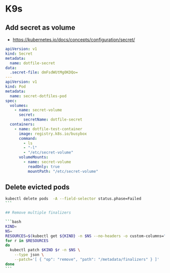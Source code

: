 # K9s

## Add secret as volume

* https://kubernetes.io/docs/concepts/configuration/secret/

```yaml
apiVersion: v1
kind: Secret
metadata:
  name: dotfile-secret
data:
  .secret-file: dmFsdWUtMg0KDQo=
---
apiVersion: v1
kind: Pod
metadata:
  name: secret-dotfiles-pod
spec:
  volumes:
    - name: secret-volume
      secret:
        secretName: dotfile-secret
  containers:
    - name: dotfile-test-container
      image: registry.k8s.io/busybox
      command:
        - ls
        - "-l"
        - "/etc/secret-volume"
      volumeMounts:
        - name: secret-volume
          readOnly: true
          mountPath: "/etc/secret-volume"
```

## Delete evicted pods

````bash
kubectl delete pods  -A --field-selector status.phase=Failed
```

## Remove multiple finalizers

```bash
KIND=
NS=
RESOURCES=$(kubectl get ${KIND} -n $NS --no-headers -o custom-columns=":metadata.name")
for r in $RESOURCES
do
  kubectl patch $KIND $r -n $NS \
    --type json \
    --patch='[ { "op": "remove", "path": "/metadata/finalizers" } ]'
done
```

